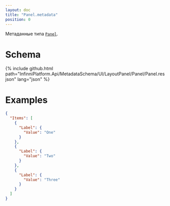 ```yaml
---
layout: doc
title: "Panel.metadata"
position: 0
---
```


Метаданные типа [`Panel`](../).

# Schema

{% include github.html path="InfinniPlatform.Api/MetadataSchema/UI/LayoutPanel/Panel/Panel.resjson" lang="json" %}

# Examples

```json
{
  "Items": [
    {
      "Label": {
        "Value": "One"
      }
    },
    {
      "Label": {
        "Value": "Two"
      }
    },
    {
      "Label": {
        "Value": "Three"
      }
    }
  ]
}
```
